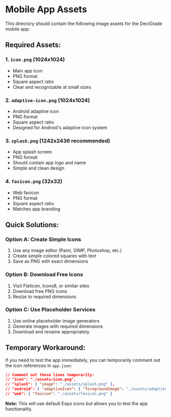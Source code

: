 # Mobile App Assets

This directory should contain the following image assets for the DeciGrade mobile app:

## Required Assets:

### 1. `icon.png` (1024x1024)
- Main app icon
- PNG format
- Square aspect ratio
- Clear and recognizable at small sizes

### 2. `adaptive-icon.png` (1024x1024)
- Android adaptive icon
- PNG format
- Square aspect ratio
- Designed for Android's adaptive icon system

### 3. `splash.png` (1242x2436 recommended)
- App splash screen
- PNG format
- Should contain app logo and name
- Simple and clean design

### 4. `favicon.png` (32x32)
- Web favicon
- PNG format
- Square aspect ratio
- Matches app branding

## Quick Solutions:

### Option A: Create Simple Icons
1. Use any image editor (Paint, GIMP, Photoshop, etc.)
2. Create simple colored squares with text
3. Save as PNG with exact dimensions

### Option B: Download Free Icons
1. Visit Flaticon, Icons8, or similar sites
2. Download free PNG icons
3. Resize to required dimensions

### Option C: Use Placeholder Services
1. Use online placeholder image generators
2. Generate images with required dimensions
3. Download and rename appropriately

## Temporary Workaround:
If you need to test the app immediately, you can temporarily comment out the icon references in `app.json`:

```json
// Comment out these lines temporarily:
// "icon": "./assets/icon.png",
// "splash": { "image": "./assets/splash.png" },
// "android": { "adaptiveIcon": { "foregroundImage": "./assets/adaptive-icon.png" } },
// "web": { "favicon": "./assets/favicon.png" }
```

**Note:** This will use default Expo icons but allows you to test the app functionality.
